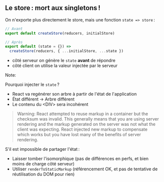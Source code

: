 ## Le store : mort aux singletons !

On n'exporte plus directement le store, mais une fonction ``state => store`` :

```js
// Avant
export default createStore(reducers, initialStore)

// Après
export default (state = {}) =>
  createStore(reducers, { ...initialStore, ...state })
```

* côté serveur on génère le ``state`` **avant** de répondre
* côté client on utilise la valeur injectée par le serveur

Note:

Pourquoi injecter le ``state`` ?

* React va regénérer son arbre à partir de l'état de l'application
* État différent → Arbre différent
* Le contenu du &lt;DIV&gt; sera incohérent

> Warning: React attempted to reuse markup in a container but the checksum was invalid. This generally means that you are using server rendering and the markup generated on the server was not what the client was expecting. React injected new markup to compensate which works but you have lost many of the benefits of server rendering.

S'il est impossible de partager l'état :

* Laisser tomber l'isomorphique (pas de différences en perfs, et bien moins de charge côté serveur)
* Utiliser ``renderToStaticMarkup`` (référencement OK, et pas de tentative de réutilisation du DOM pour rien)
